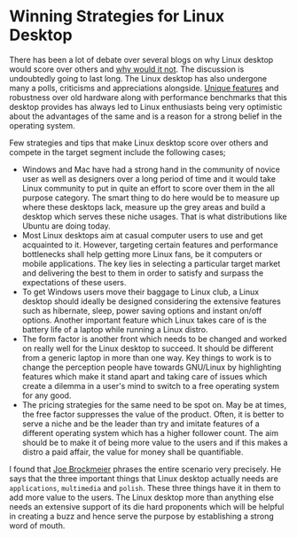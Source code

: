 # Winning Strategies for Linux Desktop

There has been a lot of debate over several blogs on why Linux desktop would score over others and <a href="http://education.zdnet.com/?p=1969">why would it not</a>. The discussion is undoubtedly going to last long. The Linux desktop has also undergone many a polls, criticisms and appreciations alongside. <a href="https://www.linuxfoundation.org/en/Desktop_Linux">Unique features</a> and robustness over old hardware along with performance benchmarks that this desktop provides has always led to Linux enthusiasts being very optimistic about the advantages of the same and is a reason for a strong belief in the operating system.

Few strategies and tips that make Linux desktop score over others and compete in the target segment include the following cases;

- Windows and Mac have had a strong hand in the community of novice user as well as designers over a long period of time and it would take Linux community to put in quite an effort to score over them in the all purpose category. The smart thing to do here would be to measure up where these desktops lack, measure up the grey areas and build a desktop which serves these niche usages. That is what distributions like Ubuntu are doing today.
- Most Linux desktops aim at casual computer users to use and get acquainted to it. However, targeting certain features and performance bottlenecks shall help getting more Linux fans, be it computers or mobile applications. The key lies in selecting a particular target market and delivering the best to them in order to satisfy and surpass the expectations of these users.
- To get Windows users move their baggage to Linux club, a Linux desktop should ideally be designed considering the extensive features such as hibernate, sleep, power saving options and instant on/off options. Another important feature which Linux takes care of is the battery life of a laptop while running a Linux distro.
- The form factor is another front which needs to be changed and worked on really well for the Linux desktop to succeed. It should be different from a generic laptop in more than one way. Key things to work is to change the perception people have towards GNU/Linux by highlighting features which make it stand apart and taking care of issues which create a dilemma in a user's mind to switch to a free operating system for any good.
- The pricing strategies for the same need to be spot on. May be at times, the free factor suppresses the value of the product. Often, it is better to serve a niche and be the leader than try and imitate features of a different operating system which has a higher follower count. The aim should be to make it of being more value to the users and if this makes a distro a paid affair, the value for money shall be quantifiable.

I found that <a href="http://www.linux-mag.com/id/4174">Joe Brockmeier</a> phrases the entire scenario very precisely. He says that the three important things that Linux desktop actually needs are `applications`, `multimedia` and `polish`. These three things have it in them to add more value to the users. The Linux desktop more than anything else needs an extensive support of its die hard proponents which will be helpful in creating a buzz and hence serve the purpose by establishing a strong word of mouth.
